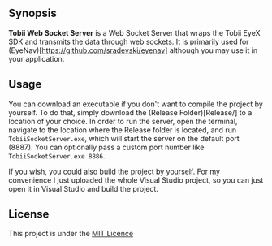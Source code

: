 ## Synopsis

**Tobii Web Socket Server** is a Web Socket Server that wraps the Tobii EyeX SDK and transmits the data through web sockets. It is primarily used for (EyeNav)[https://github.com/sradevski/eyenav] although you may use it in your application.

## Usage

You can download an executable if you don't want to compile the project by yourself. To do that, simply download the (Release Folder)[Release/] to a location of your choice.
In order to run the server, open the terminal, navigate to the location where the Release folder is located, and run `TobiiSocketServer.exe`, which will start the server on the default port (8887). You can optionally pass a custom port number like `TobiiSocketServer.exe 8886`.

If you wish, you could also build the project by yourself. For my convenience I just uploaded the whole Visual Studio project, so you can just open it in Visual Studio and build the project.

## License

This project is under the [MIT Licence](LICENSE)
